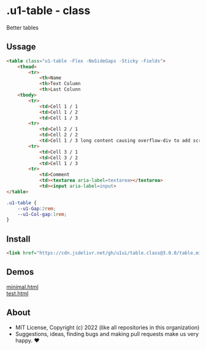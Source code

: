 # .u1-table - class
Better tables

## Ussage

```html
<table class="u1-table -Flex -NoSideGaps -Sticky -Fields">
    <thead>
        <tr>
            <th>Name
            <th>Text Column
            <th>Last Colunn
    <tbody>
        <tr>
            <td>Cell 1 / 1
            <td>Cell 1 / 2
            <td>Cell 1 / 3
        <tr>
            <td>Cell 2 / 1
            <td>Cell 2 / 2
            <td>Cell 1 / 3 long content causing overflow-div to add scrollbars
        <tr>
            <td>Cell 3 / 1
            <td>Cell 3 / 2
            <td>Cell 1 / 3
        <tr>
            <td>Comment
            <td><textarea aria-label=textarea></textarea>
            <td><input aria-label=input>
</table>
```

```css
.u1-table {
    --u1-Gap:2rem;
    --u1-Col-gap:1rem;
}
```

## Install

```html
<link href="https://cdn.jsdelivr.net/gh/u1ui/table.class@3.0.0/table.min.css" rel=stylesheet>
```

## Demos

[minimal.html](http://gcdn.li/u1ui/table.class@main/tests/minimal.html)  
[test.html](http://gcdn.li/u1ui/table.class@main/tests/test.html)  

## About

- MIT License, Copyright (c) 2022 <u1> (like all repositories in this organization) <br>
- Suggestions, ideas, finding bugs and making pull requests make us very happy. ♥

